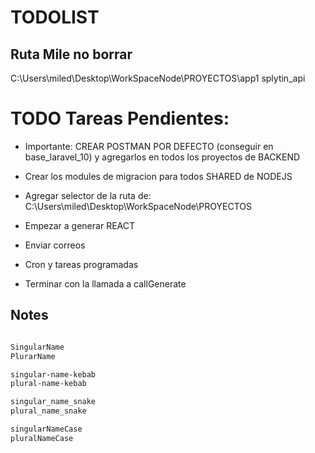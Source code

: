 # TODOLIST

## Ruta Mile no borrar

C:\Users\miled\Desktop\WorkSpaceNode\PROYECTOS\app1
splytin_api


# TODO Tareas Pendientes:

- Importante: CREAR POSTMAN POR DEFECTO (conseguir en base_laravel_10) y agregarlos en todos los proyectos de BACKEND
- Crear los modules de migracion para todos SHARED de NODEJS
- Agregar selector de la ruta de: C:\Users\miled\Desktop\WorkSpaceNode\PROYECTOS
- Empezar a generar REACT
- Enviar correos
- Cron y tareas programadas







- Terminar con la llamada a callGenerate



## Notes

```sh

SingularName 
PlurarName

singular-name-kebab
plural-name-kebab

singular_name_snake
plural_name_snake

singularNameCase
pluralNameCase


```
